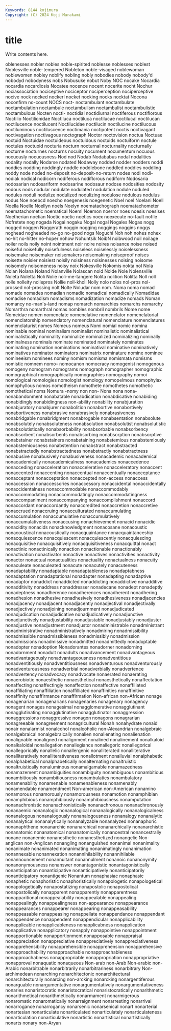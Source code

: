```yaml
---
Keywords: 8144 kojimura
Copyright: (C) 2024 Koji Murakami
---
```


# title

Write contents here.



oblenesses nobler
nobles noble-spirited noblesse noblesses noblest Noblesville noble-tempered Nobleton noble-visaged noblewoman
noblewomen nobley noblify nobling nobly nobodies nobody nobody'd nobodyd nobodyness
nobs Nobusuke nobut Noby NOC nocake Nocardia nocardia nocardiosis Nocatee
nocence nocent nocerite nocht Nochur nociassociation nociceptive nociceptor nociperception nociperceptive
nocive nock nocked nockerl nocket nocking nocks nocktat Nocona noconfirm
no-count NOCS noct- noctambulant noctambulate noctambulation noctambule noctambulism noctambulist noctambulistic
noctambulous Nocten nocti- noctidial noctidiurnal noctiferous noctiflorous Noctilio Noctilionidae Noctiluca
noctiluca noctilucae noctilucal noctilucan noctilucence noctilucent Noctilucidae noctilucin noctilucine noctilucous
noctiluminous noctiluscence noctimania noctipotent noctis noctivagant noctivagation noctivagous noctograph Noctor
noctovision noctua Noctuae noctuid Noctuidae noctuideous noctuidous noctuids noctuiform noctule
noctules noctuoid nocturia nocturn nocturnal nocturnality nocturnally nocturne nocturnes nocturns
nocuity nocument nocumentum nocuous nocuously nocuousness Nod nod Nodab Nodababus
nodal nodalities nodality nodally Nodarse nodated Nodaway nodded nodder nodders
noddi noddies nodding noddingly noddle noddlebone noddled noddles noddling noddy
node noded no-deposit no-deposit-no-return nodes nodi nodi- nodiak nodical nodicorn
nodiferous nodiflorous nodiform Nodosaria nodosarian nodosariform nodosarine nodosaur nodose nodosities
nodosity nodous nods nodular nodulate nodulated nodulation nodule noduled nodules
noduli nodulize nodulized nodulizing nodulose nodulous nodulus nodus Noe noebcd
noecho noegenesis noegenetic Noel noel Noelani Noell Noella Noelle Noellyn
noels Noelyn noematachograph noematachometer noematachometic noematical Noemi Noemon noerror noes
noesis noesises Noetherian noetian Noetic noetic noetics noex noexecute no-fault
nofile Nofretete nog nogada Nogai nogaku Nogal nogal Nogales Nogas
nogg nogged noggen Noggerath noggin nogging noggings noggins noggs noghead
nogheaded no-go no-good nogs Noguchi Noh noh nohes nohex no-hit
no-hitter no-hoper nohow Nohuntsik NoibN noibwood noil noilage noiler noils
noily noint nointment noir noire noires noisance noise noised noiseful
noisefully noisefulness noiseless noiselessly noiselessness noisemake noisemaker noisemakers noisemaking noiseproof
noises noisette noisier noisiest noisily noisiness noisinesses noising noisome noisomely
noisomeness noisy noix Nokesville Nokomis nokta nol Nola Nolan Nolana
Noland Nolanville Nolascan nold Nolde Nole Nolensville Noleta Noletta Noli
Nolie noli-me-tangere Nolita nolition Nolitta Noll noll nolle nolleity nollepros
Nollie noll-kholl Nolly nolo nolos nol-pros nol-prossed nol-prossing nolt Nolte
Noludar nom nom. Noma noma nomad nomade nomades nomadian nomadic
nomadical nomadically Nomadidae nomadise nomadism nomadisms nomadization nomadize nomads Noman
nomancy no-man's-land nomap nomarch nomarchies nomarchs nomarchy Nomarthra nomarthral nomas
nombles nombril nombrils Nome nome Nomeidae nomen nomenclate nomenclative nomenclator
nomenclatorial nomenclatorship nomenclatory nomenclatural nomenclature nomenclatures nomenclaturist nomes Nomeus nomeus
Nomi nomial nomic nomina nominable nominal nominalism nominalist nominalistic nominalistical
nominalistically nominality nominalize nominalized nominalizing nominally nominalness nominals nominate nominated
nominately nominates nominating nomination nominations nominatival nominative nominatively nominatives nominator
nominators nominatrix nominature nomine nominee nomineeism nominees nominy nomism nomisma
nomismata nomisms nomistic nomnem nomo- nomocanon nomocracy nomogenist nomogenous nomogeny
nomogram nomograms nomograph nomographer nomographic nomographical nomographically nomographies nomography nomoi
nomological nomologies nomologist nomology nomopelmous nomophylax nomophyllous nomos nomotheism nomothete
nomothetes nomothetic nomothetical noms Nomura -nomy non non- Nona nona
nona- nonabandonment nonabatable nonabdication nonabdicative nonabiding nonabidingly nonabidingness non-ability nonability
nonabjuration nonabjuratory nonabjurer nonabolition nonabortive nonabortively nonabortiveness nonabrasive nonabrasively nonabrasiveness
nonabridgable nonabridgment nonabrogable nonabsentation nonabsolute nonabsolutely nonabsoluteness nonabsolution nonabsolutist nonabsolutistic
nonabsolutistically nonabsorbability nonabsorbable nonabsorbency nonabsorbent nonabsorbents nonabsorbing nonabsorption nonabsorptive nonabstainer
nonabstainers nonabstaining nonabstemious nonabstemiously nonabstemiousness nonabstention nonabstract nonabstracted nonabstractedly nonabstractedness
nonabstractly nonabstractness nonabusive nonabusively nonabusiveness nonacademic nonacademical nonacademically nonacademicalness nonacademics
nonaccedence nonacceding nonacceleration nonaccelerative nonacceleratory nonaccent nonaccented nonaccenting nonaccentual nonaccentually
nonacceptance nonacceptant nonacceptation nonaccepted non-access nonaccess nonaccession nonaccessories nonaccessory nonaccidental
nonaccidentally nonaccidentalness nonaccommodable nonaccommodably nonaccommodating nonaccommodatingly nonaccommodatingness nonaccompaniment nonaccompanying nonaccomplishment
nonaccord nonaccordant nonaccordantly nonaccredited nonaccretion nonaccretive nonaccrued nonaccruing nonacculturated nonaccumulating
nonaccumulation nonaccumulative nonaccumulatively nonaccumulativeness nonaccusing nonachievement nonacid nonacidic nonacidity nonacids
nonacknowledgment nonacosane nonacoustic nonacoustical nonacoustically nonacquaintance nonacquaintanceship nonacquiescence nonacquiescent nonacquiescently
nonacquiescing nonacquisitive nonacquisitively nonacquisitiveness nonacquittal nonact nonactinic nonactinically nonaction nonactionable
nonactionably nonactivation nonactivator nonactive nonactives nonactivities nonactivity nonactor nonactual nonactualities
nonactuality nonactualness nonacuity nonaculeate nonaculeated nonacute nonacutely nonacuteness nonadaptability nonadaptable
nonadaptableness nonadaptabness nonadaptation nonadaptational nonadapter nonadapting nonadaptive nonadaptor nonaddict nonaddicted
nonaddicting nonaddictive nonadditive nonadditivity nonaddress nonaddresser nonadecane nonadept nonadeptly nonadeptness
nonadherence nonadherences nonadherent nonadhering nonadhesion nonadhesive nonadhesively nonadhesiveness nonadjacencies nonadjacency
nonadjacent nonadjacently nonadjectival nonadjectivally nonadjectively nonadjoining nonadjournment nonadjudicated nonadjudication nonadjudicative
nonadjudicatively nonadjunctive nonadjunctively nonadjustability nonadjustable nonadjustably nonadjuster nonadjustive nonadjustment nonadjustor
nonadministrable nonadministrant nonadministrative nonadministratively nonadmiring nonadmissibility nonadmissible nonadmissibleness nonadmissibly nonadmission
nonadmissions nonadmissive nonadmitted nonadmittedly nonadoptable nonadopter nonadoption Nonadorantes nonadorner nonadorning
nonadornment nonadult nonadults nonadvancement nonadvantageous nonadvantageously nonadvantageousness nonadventitious nonadventitiously nonadventitiousness
nonadventurous nonadventurously nonadventurousness nonadverbial nonadverbially nonadvertence nonadvertency nonadvocacy nonadvocate nonaerated
nonaerating nonaerobiotic nonaesthetic nonaesthetical nonaesthetically nonaffectation nonaffecting nonaffectingly nonaffection nonaffective
nonaffiliated nonaffiliating nonaffiliation nonaffilliated nonaffinities nonaffinitive nonaffinity nonaffirmance nonaffirmation Non-african
non-African nonage nonagenarian nonagenarians nonagenaries nonagenary nonagency nonagent nonages nonagesimal
nonagglomerative nonagglutinant nonagglutinating nonagglutinative nonagglutinator nonaggression nonaggressions nonaggressive nonagon nonagons
nonagrarian nonagreeable nonagreement nonagricultural Nonah nonahydrate nonaid nonair nonalarmist nonalcohol
nonalcoholic non-Alexandrian nonalgebraic nonalgebraical nonalgebraically nonalien nonalienating nonalienation nonalignable nonaligned
nonalignment nonalined nonalinement nonalkaloid nonalkaloidal nonallegation nonallegiance nonallegoric nonallegorical nonallegorically
nonallelic nonallergenic nonalliterated nonalliterative nonalliteratively nonalliterativeness nonallotment nonalluvial nonalphabetic nonalphabetical
nonalphabetically nonalternating nonaltruistic nonaltruistically nonaluminous nonamalgamable nonamazedness nonamazement nonambiguities nonambiguity
nonambiguous nonambitious nonambitiously nonambitiousness nonambulaties nonambulatory nonamenability nonamenable nonamenableness nonamenably
nonamendable nonamendment Non-american non-American nonamino nonamorous nonamorously nonamorousness nonamotion nonamphibian
nonamphibious nonamphibiously nonamphibiousness nonamputation nonanachronistic nonanachronistically nonanachronous nonanachronously nonanaemic nonanalogic
nonanalogical nonanalogically nonanalogicalness nonanalogous nonanalogously nonanalogousness nonanalogy nonanalytic nonanalytical nonanalytically
nonanalyzable nonanalyzed nonanaphoric nonanaphthene nonanarchic nonanarchical nonanarchically nonanarchistic nonanatomic nonanatomical
nonanatomically nonancestral nonancestrally nonane nonanemic nonanesthetic nonanesthetized nonangelic Non-anglican non-Anglican
nonangling nonanguished nonanimal nonanimality nonanimate nonanimated nonanimating nonanimatingly nonanimation nonannexable
nonannexation nonannihilability nonannihilable nonannouncement nonannuitant nonannulment nonanoic nonanonymity nonanonymousness nonanswer
nonantagonistic nonantagonistically nonanticipation nonanticipative nonanticipatively nonanticipatorily nonanticipatory nonantigenic Nonantum nonaphasiac
nonaphasic nonaphetic nonaphoristic nonaphoristically nonapologetic nonapologetical nonapologetically nonapostatizing nonapostolic nonapostolical
nonapostolically nonapparent nonapparently nonapparentness nonapparitional nonappealability nonappealable nonappealing nonappealingly nonappealingness
non-appearance nonappearance nonappearances nonappearer nonappearing nonappeasability nonappeasable nonappeasing nonappellate nonappendance
nonappendant nonappendence nonappendent nonappendicular nonapplicability nonapplicable nonapplicableness nonapplicabness nonapplication nonapplicative
nonapplicatory nonapply nonappointive nonappointment nonapportionable nonapportionment nonapposable nonappraisal nonappreciation nonappreciative
nonappreciatively nonappreciativeness nonapprehensibility nonapprehensible nonapprehension nonapprehensive nonapproachability nonapproachable nonapproachableness nonapproachabness
nonappropriable nonappropriation nonappropriative nonapproval nonaquatic nonaqueous Non-arab non-Arab Non-arabic non-Arabic
nonarbitrable nonarbitrarily nonarbitrariness nonarbitrary Non-archimedean nonarching nonarchitectonic nonarchitectural nonarchitecturally nonarcing
non-arcking nonarcking nonargentiferous nonarguable nonargumentative nonargumentatively nonargumentativeness nonaries nonaristocratic nonaristocratical
nonaristocratically nonarithmetic nonarithmetical nonarithmetically nonarmament nonarmigerous nonaromatic nonaromatically nonarraignment nonarresting
nonarrival nonarrogance nonarrogancy nonarsenic nonarsenical nonart nonarterial nonartesian nonarticulate nonarticulated
nonarticulately nonarticulateness nonarticulation nonarticulative nonartistic nonartistical nonartistically nonarts nonary non-Aryan
